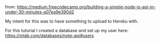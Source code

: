 from: https://medium.freecodecamp.org/building-a-simple-node-js-api-in-under-30-minutes-a07ea9e390d2

My intent for this was to have something to upload to Heroku with.

For this tutorial I created a database and set up my user here: https://mlab.com/databases/note-api#users